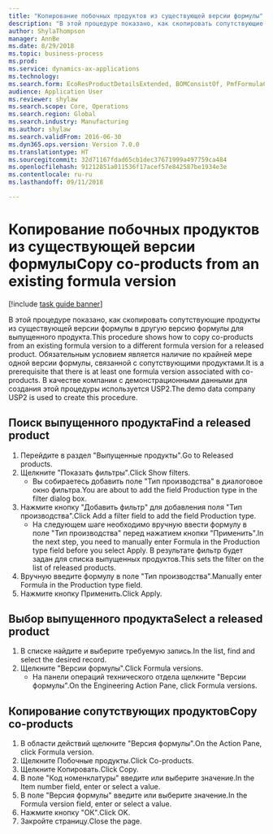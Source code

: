 ```yaml
--- 
title: "Копирование побочных продуктов из существующей версии формулы"
description: "В этой процедуре показано, как скопировать сопутствующие продукты из существующей версии формулы в другую версию формулы для выпущенного продукта."
author: ShylaThompson
manager: AnnBe
ms.date: 8/29/2018
ms.topic: business-process
ms.prod: 
ms.service: dynamics-ax-applications
ms.technology: 
ms.search.form: EcoResProductDetailsExtended, BOMConsistOf, PmfFormulaCoBy, BOMRouteCopyDialog
audience: Application User
ms.reviewer: shylaw
ms.search.scope: Core, Operations
ms.search.region: Global
ms.search.industry: Manufacturing
ms.author: shylaw
ms.search.validFrom: 2016-06-30
ms.dyn365.ops.version: Version 7.0.0
ms.translationtype: HT
ms.sourcegitcommit: 32d71167fdad65cb1dec37671999a497759ca484
ms.openlocfilehash: 91212851a011536f17acef57e842587be1934e3e
ms.contentlocale: ru-ru
ms.lasthandoff: 09/11/2018

---
```

# <a name="copy-co-products-from-an-existing-formula-version"></a><span data-ttu-id="61cbd-103">Копирование побочных продуктов из существующей версии формулы</span><span class="sxs-lookup"><span data-stu-id="61cbd-103">Copy co-products from an existing formula version</span></span>

[!include [task guide banner](../../includes/task-guide-banner.md)]

<span data-ttu-id="61cbd-104">В этой процедуре показано, как скопировать сопутствующие продукты из существующей версии формулы в другую версию формулы для выпущенного продукта.</span><span class="sxs-lookup"><span data-stu-id="61cbd-104">This procedure shows how to copy co-products from an existing formula version to a different formula version for a released product.</span></span> <span data-ttu-id="61cbd-105">Обязательным условием является наличие по крайней мере одной версии формулы, связанной с сопутствующими продуктами.</span><span class="sxs-lookup"><span data-stu-id="61cbd-105">It is a prerequisite that there is at least one formula version associated with co-products.</span></span> <span data-ttu-id="61cbd-106">В качестве компании с демонстрационными данными для создания этой процедуры используется USP2.</span><span class="sxs-lookup"><span data-stu-id="61cbd-106">The demo data company USP2 is used to create this procedure.</span></span>


## <a name="find-a-released-product"></a><span data-ttu-id="61cbd-107">Поиск выпущенного продукта</span><span class="sxs-lookup"><span data-stu-id="61cbd-107">Find a released product</span></span>
1. <span data-ttu-id="61cbd-108">Перейдите в раздел "Выпущенные продукты".</span><span class="sxs-lookup"><span data-stu-id="61cbd-108">Go to Released products.</span></span>
2. <span data-ttu-id="61cbd-109">Щелкните "Показать фильтры".</span><span class="sxs-lookup"><span data-stu-id="61cbd-109">Click Show filters.</span></span>
    * <span data-ttu-id="61cbd-110">Вы собираетесь добавить поле "Тип производства" в диалоговое окно фильтра.</span><span class="sxs-lookup"><span data-stu-id="61cbd-110">You are about to add the field Production type in the filter dialog box.</span></span>  
3. <span data-ttu-id="61cbd-111">Нажмите кнопку "Добавить фильтр" для добавления поля "Тип производства".</span><span class="sxs-lookup"><span data-stu-id="61cbd-111">Click Add a filter field to add the field Production type.</span></span>
    * <span data-ttu-id="61cbd-112">На следующем шаге необходимо вручную ввести формулу в поле "Тип производства" перед нажатием кнопки "Применить".</span><span class="sxs-lookup"><span data-stu-id="61cbd-112">In the next step, you need to manually enter Formula in the Production type field before you select Apply.</span></span> <span data-ttu-id="61cbd-113">В результате фильтр будет задан для списка выпущенных продуктов.</span><span class="sxs-lookup"><span data-stu-id="61cbd-113">This sets the filter on the list of released products.</span></span>  
4. <span data-ttu-id="61cbd-114">Вручную введите формулу в поле "Тип производства".</span><span class="sxs-lookup"><span data-stu-id="61cbd-114">Manually enter Formula in the Production type field.</span></span>
5. <span data-ttu-id="61cbd-115">Нажмите кнопку Применить.</span><span class="sxs-lookup"><span data-stu-id="61cbd-115">Click Apply.</span></span>

## <a name="select-a-released-product"></a><span data-ttu-id="61cbd-116">Выбор выпущенного продукта</span><span class="sxs-lookup"><span data-stu-id="61cbd-116">Select a released product</span></span>
1. <span data-ttu-id="61cbd-117">В списке найдите и выберите требуемую запись.</span><span class="sxs-lookup"><span data-stu-id="61cbd-117">In the list, find and select the desired record.</span></span>
2. <span data-ttu-id="61cbd-118">Щелкните "Версии формулы".</span><span class="sxs-lookup"><span data-stu-id="61cbd-118">Click Formula versions.</span></span>
    * <span data-ttu-id="61cbd-119">На панели операций технического отдела щелкните "Версии формулы".</span><span class="sxs-lookup"><span data-stu-id="61cbd-119">On the Engineering Action Pane, click Formula versions.</span></span>  

## <a name="copy-co-products"></a><span data-ttu-id="61cbd-120">Копирование сопутствующих продуктов</span><span class="sxs-lookup"><span data-stu-id="61cbd-120">Copy co-products</span></span>
1. <span data-ttu-id="61cbd-121">В области действий щелкните "Версия формулы".</span><span class="sxs-lookup"><span data-stu-id="61cbd-121">On the Action Pane, click Formula version.</span></span>
2. <span data-ttu-id="61cbd-122">Щелкните Побочные продукты.</span><span class="sxs-lookup"><span data-stu-id="61cbd-122">Click Co-products.</span></span>
3. <span data-ttu-id="61cbd-123">Щелкните Копировать.</span><span class="sxs-lookup"><span data-stu-id="61cbd-123">Click Copy.</span></span>
4. <span data-ttu-id="61cbd-124">В поле "Код номенклатуры" введите или выберите значение.</span><span class="sxs-lookup"><span data-stu-id="61cbd-124">In the Item number field, enter or select a value.</span></span>
5. <span data-ttu-id="61cbd-125">В поле "Версия формулы" введите или выберите значение.</span><span class="sxs-lookup"><span data-stu-id="61cbd-125">In the Formula version field, enter or select a value.</span></span>
6. <span data-ttu-id="61cbd-126">Нажмите кнопку "OК".</span><span class="sxs-lookup"><span data-stu-id="61cbd-126">Click OK.</span></span>
7. <span data-ttu-id="61cbd-127">Закройте страницу.</span><span class="sxs-lookup"><span data-stu-id="61cbd-127">Close the page.</span></span>


